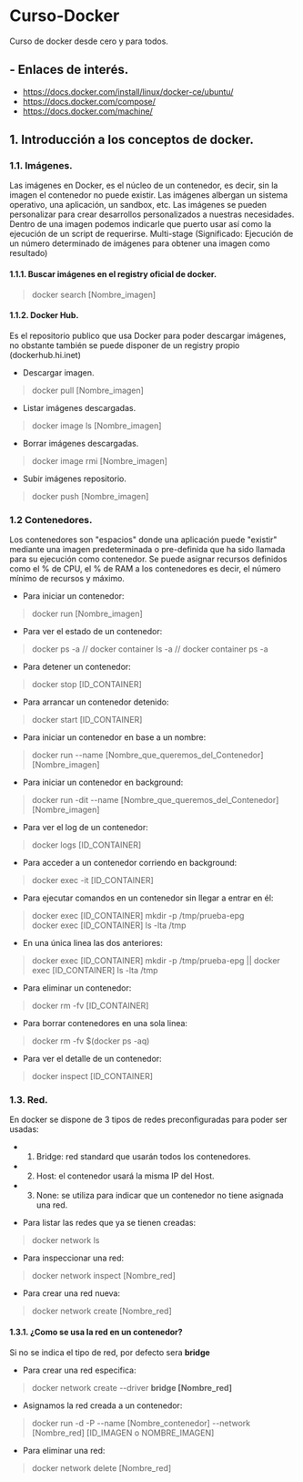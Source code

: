 # Curso-Docker
Curso de docker desde cero y para todos.

## - Enlaces de interés.

- https://docs.docker.com/install/linux/docker-ce/ubuntu/
- https://docs.docker.com/compose/
- https://docs.docker.com/machine/

## 1. Introducción a los conceptos de docker.
### 1.1. Imágenes.
Las imágenes en Docker, es el núcleo de un contenedor, es decir, sin la imagen el contenedor no puede existir. Las imágenes albergan un sistema operativo, una aplicación, un sandbox, etc. Las imágenes se pueden personalizar para crear desarrollos personalizados a nuestras necesidades. Dentro de una imagen podemos indicarle que puerto usar así como la ejecución de un script de requerirse. Multi-stage (Significado: Ejecución de un número determinado de imágenes para obtener una imagen como resultado)

#### 1.1.1. Buscar imágenes en el registry oficial de docker.
> docker search [Nombre_imagen] 

#### 1.1.2. Docker Hub.
Es el repositorio publico que usa Docker para poder descargar imágenes, no obstante también se puede disponer de un registry propio (dockerhub.hi.inet)

* Descargar imagen.
> docker pull [Nombre_imagen] 
* Listar imágenes descargadas.
> docker image ls [Nombre_imagen] 
* Borrar imágenes descargadas.
> docker image rmi [Nombre_imagen]
* Subir imágenes repositorio.
> docker push [Nombre_imagen]  


### 1.2 Contenedores.

Los contenedores son "espacios" donde una aplicación puede "existir" mediante una imagen predeterminada o pre-definida que ha sido llamada para su ejecución como contenedor.
Se puede asignar recursos definidos como el % de CPU, el % de RAM a los contenedores es decir, el número mínimo de recursos y máximo. 

* Para iniciar un contenedor:
> docker run [Nombre_imagen]   
* Para ver el estado de un contenedor: 
> docker ps -a  // docker container ls -a // docker container ps -a 
* Para detener un contenedor:
> docker stop [ID_CONTAINER]
* Para arrancar un contenedor detenido:
> docker start [ID_CONTAINER]
* Para iniciar un contenedor en base a un nombre:
> docker run --name [Nombre_que_queremos_del_Contenedor] [Nombre_imagen]  
* Para iniciar un contenedor en background:
> docker run -dit --name [Nombre_que_queremos_del_Contenedor] [Nombre_imagen]
* Para ver el log de un contenedor: 
> docker logs [ID_CONTAINER]
* Para acceder a un contenedor corriendo en background:
> docker exec -it [ID_CONTAINER]
* Para ejecutar comandos en un contenedor sin llegar a entrar en él:
> docker exec [ID_CONTAINER] mkdir -p /tmp/prueba-epg  
> docker exec [ID_CONTAINER] ls -lta /tmp 
* En una única linea las dos anteriores:
> docker exec [ID_CONTAINER] mkdir -p /tmp/prueba-epg  ||  docker exec [ID_CONTAINER] ls -lta /tmp 
* Para eliminar un contenedor:
> docker rm -fv [ID_CONTAINER]
* Para borrar contenedores en una sola linea:
>  docker rm -fv $(docker ps -aq) 
* Para ver el detalle de un contenedor:
> docker inspect [ID_CONTAINER] 

### 1.3. Red.
En docker se dispone de 3 tipos de redes preconfiguradas para poder ser usadas:

* 1. Bridge: red standard que usarán todos los contenedores.
* 2. Host: el contenedor usará la misma IP del Host.
* 3. None: se utiliza para indicar que un contenedor no tiene asignada una red.

* Para listar las redes que ya se tienen creadas:
> docker network ls 
* Para inspeccionar una red:
> docker network inspect [Nombre_red]
* Para crear una red nueva:
> docker network create [Nombre_red]

#### 1.3.1. ¿Como se usa la red en un contenedor?
Si no se indica el tipo de red, por defecto sera **bridge**

* Para crear una red especifica:
> docker network create --driver **bridge [Nombre_red]**
* Asignamos la red creada a un contenedor:
> docker run -d -P --name [Nombre_contenedor] --network [Nombre_red] [ID_IMAGEN o NOMBRE_IMAGEN] 
* Para eliminar una red:
> docker network delete [Nombre_red]